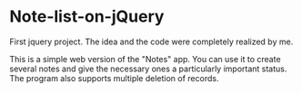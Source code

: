 # Note-list-on-jQuery
First jquery project. The idea and the code were completely realized by me.

This is a simple web version of the "Notes" app. 
You can use it to create several notes and give the necessary ones a particularly important status. 
The program also supports multiple deletion of records.

